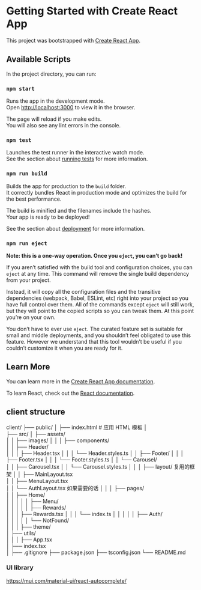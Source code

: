 # Getting Started with Create React App

This project was bootstrapped with [Create React App](https://github.com/facebook/create-react-app).

## Available Scripts

In the project directory, you can run:

### `npm start`

Runs the app in the development mode.\
Open [http://localhost:3000](http://localhost:3000) to view it in the browser.

The page will reload if you make edits.\
You will also see any lint errors in the console.

### `npm test`

Launches the test runner in the interactive watch mode.\
See the section about [running tests](https://facebook.github.io/create-react-app/docs/running-tests) for more information.

### `npm run build`

Builds the app for production to the `build` folder.\
It correctly bundles React in production mode and optimizes the build for the best performance.

The build is minified and the filenames include the hashes.\
Your app is ready to be deployed!

See the section about [deployment](https://facebook.github.io/create-react-app/docs/deployment) for more information.

### `npm run eject`

**Note: this is a one-way operation. Once you `eject`, you can’t go back!**

If you aren’t satisfied with the build tool and configuration choices, you can `eject` at any time. This command will remove the single build dependency from your project.

Instead, it will copy all the configuration files and the transitive dependencies (webpack, Babel, ESLint, etc) right into your project so you have full control over them. All of the commands except `eject` will still work, but they will point to the copied scripts so you can tweak them. At this point you’re on your own.

You don’t have to ever use `eject`. The curated feature set is suitable for small and middle deployments, and you shouldn’t feel obligated to use this feature. However we understand that this tool wouldn’t be useful if you couldn’t customize it when you are ready for it.

## Learn More

You can learn more in the [Create React App documentation](https://facebook.github.io/create-react-app/docs/getting-started).

To learn React, check out the [React documentation](https://reactjs.org/).

## client structure
client/
├── public/
│   ├── index.html         # 应用 HTML 模板
│   
├── src/
│   ├── assets/           
│   │   ├── images/
│   │
│   ├── components/        
│   │   ├── Header/        
│   │   │   ├── Header.tsx
│   │   │   └── Header.styles.ts
│   │   ├── Footer/
│   │   │   ├── Footer.tsx
│   │   │   └── Footer.styles.ts
│   │   └── Carousel/      
│   │       ├── Carousel.tsx
│   │       └── Carousel.styles.ts
│   │
│   ├── layout/     复用的框架 
│   │   ├── MainLayout.tsx  
│   │   ├── MenuLayout.tsx  
│   │   └── AuthLayout.tsx   如果需要的话
│   │
│   ├── pages/            
│   │   ├── Home/         
│   │   │
│   │   ├── Menu/        
│   │   │
│   │   ├── Rewards/      
│   │   │   ├── Rewards.tsx
│   │   │   └── index.ts
│   │   │
│   │   ├── Auth/       
│   │   │
│   │   └── NotFound/     
│   │
│   ├── theme/           
│   ├── utils/      
│   │
│   ├── App.tsx            
│   ├── index.tsx     
│
├── .gitignore
├── package.json
├── tsconfig.json
└── README.md

### UI library
https://mui.com/material-ui/react-autocomplete/